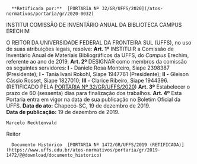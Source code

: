       **Retificada por:**  [PORTARIA Nº 32/GR/UFFS/2020](/atos-normativos/portaria/gr/2020-0032) 

   INSTITUI COMISSÃO DE INVENTÁRIO ANUAL DA BIBLIOTECA CAMPUS ERECHIM  

 O REITOR DA UNIVERSIDADE FEDERAL DA FRONTEIRA SUL (UFFS), no uso de suas atribuições legais, resolve:   **Art. 1º**  INSTITUIR a Comissão de Inventário Anual de Materiais Bibliográficos da UFFS, do *Campus*  Erechim, referente ao ano de 2019.   **Art. 2º**  DESIGNAR como membros da comissão os seguintes servidores: **I -**  Daniele Rosa Monteiro, Siape 2398387 (Presidente); **I -**  Tania Ivani Rokohl, Siape 1947761 (Presidente); **II -**  Gleison Cássio Rosset, Siape 1827010; **III -**  Clarice Ribeiro, Siape 1944396. (RETIFICADO PELA [PORTARIA Nº 32/GR/UFFS/2020](https://www.uffs.edu.br/UFFS/atos-normativos/portaria/gr/2020-0032)) **Art. 3º**  Estabelecer o prazo de 60 (sessenta) dias para finalização dos trabalhos.   **Art. 4º**  Esta Portaria entra em vigor na data de sua publicação no Boletim Oficial da UFFS.        **Data do ato:** Chapecó-SC, 19 de dezembro de 2019.   
 **Data de publicação:**  19 de dezembro de 2019. 

    Marcelo Recktenvald   
 Reitor 

      Documento Histórico  [PORTARIA Nº 1472/GR/UFFS/2019 (RETIFICADA)](https://www.uffs.edu.br/atos-normativos/portaria/gr/2019-1472/@@download/documento_historico)     
      